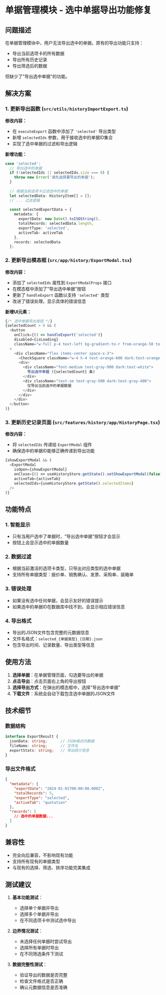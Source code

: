 # 单据管理模块 - 选中单据导出功能修复

## 问题描述

在单据管理模块中，用户无法导出选中的单据。原有的导出功能只支持：
- 导出当前选项卡的所有数据
- 导出所有历史记录  
- 导出筛选后的数据

但缺少了"导出选中单据"的功能。

## 解决方案

### 1. 更新导出函数 (`src/utils/historyImportExport.ts`)

**修改内容：**
- 在 `executeExport` 函数中添加了 `'selected'` 导出类型
- 新增 `selectedIds` 参数，用于接收选中的单据ID集合
- 实现了选中单据的过滤和导出逻辑

**新增功能：**
```typescript
case 'selected':
  // 导出选中的单据
  if (!selectedIds || selectedIds.size === 0) {
    throw new Error('请先选择要导出的单据');
  }
  
  // 根据当前选项卡过滤选中的单据
  let selectedData: HistoryItem[] = [];
  // ... 过滤逻辑
  
  const selectedExportData = {
    metadata: {
      exportDate: new Date().toISOString(),
      totalRecords: selectedData.length,
      exportType: 'selected',
      activeTab: activeTab
    },
    records: selectedData
  };
```

### 2. 更新导出模态框 (`src/app/history/ExportModal.tsx`)

**修改内容：**
- 添加了 `selectedIds` 属性到 `ExportModalProps` 接口
- 在模态框中添加了"导出选中单据"按钮
- 更新了 `handleExport` 函数以支持 `'selected'` 类型
- 改进了错误处理，显示具体的错误信息

**新增UI元素：**
```typescript
{/* 选中单据导出按钮 */}
{selectedCount > 0 && (
  <button
    onClick={() => handleExport('selected')}
    disabled={isLoading}
    className="w-full p-4 text-left bg-gradient-to-r from-orange-50 to-red-50..."
  >
    <div className="flex items-center space-x-3">
      <CheckSquare className="w-4 h-4 text-orange-600 dark:text-orange-400" />
      <div>
        <div className="font-medium text-gray-900 dark:text-white">
          导出选中单据 ({selectedCount} 条)
        </div>
        <div className="text-sm text-gray-500 dark:text-gray-400">
          仅导出当前选中的单据数据
        </div>
      </div>
    </div>
  </button>
)}
```

### 3. 更新历史记录页面 (`src/features/history/app/HistoryPage.tsx`)

**修改内容：**
- 将 `selectedIds` 传递给 `ExportModal` 组件
- 确保选中的单据ID能够正确传递到导出功能

```typescript
{showExportModal && (
  <ExportModal
    isOpen={showExportModal}
    onClose={() => useHistoryStore.getState().setShowExportModal(false)}
    activeTab={activeTab}
    selectedIds={useHistoryStore.getState().selectedItems}
  />
)}
```

## 功能特点

### 1. 智能显示
- 只有当用户选中了单据时，"导出选中单据"按钮才会显示
- 按钮上会显示选中的单据数量

### 2. 数据过滤
- 根据当前激活的选项卡类型，只导出对应类型的选中单据
- 支持所有单据类型：报价单、销售确认、发票、采购单、装箱单

### 3. 错误处理
- 如果没有选中任何单据，会显示友好的错误提示
- 如果选中的单据ID在数据库中找不到，会显示相应错误信息

### 4. 导出格式
- 导出的JSON文件包含完整的元数据信息
- 文件名格式：`selected_{单据类型}_{日期}.json`
- 包含导出时间、记录数量、导出类型等信息

## 使用方法

1. **选择单据**：在单据管理页面，勾选要导出的单据
2. **点击导出**：点击页面右上角的导出按钮
3. **选择导出方式**：在弹出的模态框中，选择"导出选中单据"
4. **下载文件**：系统会自动下载包含选中单据的JSON文件

## 技术细节

### 数据结构
```typescript
interface ExportResult {
  jsonData: string;      // JSON格式的数据
  fileName: string;      // 文件名
  exportStats: string;   // 导出统计信息
}
```

### 导出文件格式
```json
{
  "metadata": {
    "exportDate": "2024-01-01T00:00:00.000Z",
    "totalRecords": 5,
    "exportType": "selected",
    "activeTab": "quotation"
  },
  "records": [
    // 选中的单据数据...
  ]
}
```

## 兼容性

- 完全向后兼容，不影响现有功能
- 支持所有现有的单据类型
- 与现有的选择、筛选、排序功能完美集成

## 测试建议

1. **基本功能测试**：
   - 选择单个单据并导出
   - 选择多个单据并导出
   - 在不同选项卡中测试选中导出

2. **边界情况测试**：
   - 未选择任何单据时尝试导出
   - 选择所有单据时导出
   - 在不同筛选条件下测试

3. **数据完整性测试**：
   - 验证导出的数据是否完整
   - 检查文件格式是否正确
   - 确认元数据信息是否准确
